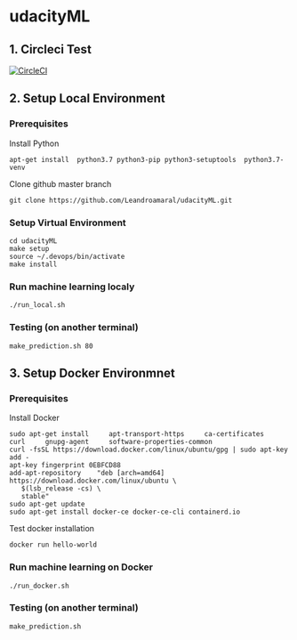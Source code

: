 # udacityML

## 1. Circleci Test
[![CircleCI](https://circleci.com/gh/Leandroamaral/udacityML/tree/master.svg?style=svg)](https://circleci.com/gh/Leandroamaral/udacityML/tree/master)

## 2. Setup Local Environment

### Prerequisites
Install Python

```
apt-get install  python3.7 python3-pip python3-setuptools  python3.7-venv 
```

Clone github master branch

```
git clone https://github.com/Leandroamaral/udacityML.git
```

### Setup Virtual Environment

```
cd udacityML
make setup
source ~/.devops/bin/activate
make install
```

### Run machine learning localy
```
./run_local.sh
```

### Testing (on another terminal)
```
make_prediction.sh 80
```

## 3. Setup Docker Environmnet

### Prerequisites
Install Docker 

```
sudo apt-get install     apt-transport-https     ca-certificates     curl     gnupg-agent     software-properties-common
curl -fsSL https://download.docker.com/linux/ubuntu/gpg | sudo apt-key add -
apt-key fingerprint 0EBFCD88
add-apt-repository    "deb [arch=amd64] https://download.docker.com/linux/ubuntu \
   $(lsb_release -cs) \
   stable"
sudo apt-get update
sudo apt-get install docker-ce docker-ce-cli containerd.io
```

Test docker installation
```
docker run hello-world
```

### Run machine learning on Docker
```
./run_docker.sh
```

### Testing (on another terminal)
```
make_prediction.sh
```
